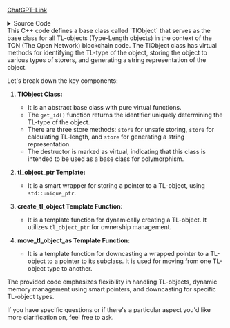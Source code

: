 [ChatGPT-Link](https://chat.openai.com/c/2ffebfcb-7de5-4765-b9a4-02a2b3088dae)
<details>
  <summary>
    Source Code
  </summary>

  ```cpp

/**
 * \file
 * Contains declarations of a base class for all TL-objects and some helper methods
 */

#include <cstdint>
#include <memory>
#include <string>
#include <utility>

namespace td {
class TlStorerCalcLength;

class TlStorerUnsafe;

class TlStorerToString;
}  // namespace td
namespace ton {
/**
 * This class is a base class for all TL-objects.
 */
class TlObject {
 public:
  /**
   * Returns identifier uniquely determining TL-type of the object.
   */
  virtual std::int32_t get_id() const = 0;

  /**
   * Appends object to the storer serializing object to a buffer of fixed length.
   * \param[in] s Storer to which object will be appended.
   */
  virtual void store(td::TlStorerUnsafe &s) const {
  }

  /**
   * Appends object to the storer calculating TL-length of the serialized object.
   * \param[in] s Storer to which object will be appended.
   */
  virtual void store(td::TlStorerCalcLength &s) const {
  }

  /**
   * Helper function for to_string method. Appends string representation of the object to the storer.
   * \param[in] s Storer to which object string representation will be appended.
   * \param[in] field_name Object field_name if applicable.
   */
  virtual void store(td::TlStorerToString &s, const char *field_name) const = 0;

  /**
   * Default constructor.
   */
  TlObject() = default;

  /**
   * Deleted copy constructor.
   */
  TlObject(const TlObject &) = delete;

  /**
   * Deleted copy assignment operator.
   */
  TlObject &operator=(const TlObject &) = delete;

  /**
   * Default move constructor.
   */
  TlObject(TlObject &&) = default;

  /**
   * Default move assignment operator.
   */
  TlObject &operator=(TlObject &&) = default;

  /**
   * Virtual desctructor.
   */
  virtual ~TlObject() = default;
};

/**
 * A smart wrapper to store a pointer to a TL-object.
 */
template <class Type>
using tl_object_ptr = std::unique_ptr<Type>;

/**
 * A function to create a dynamically allocated TL-object. Can be treated as an analogue of std::make_unique.
 * Examples of usage:
 * \code
 * auto get_auth_state_request = td::create_tl_object<td::td_api::getAuthState>();
 * auto send_message_request = td::create_tl_object<td::td_api::sendMessage>(chat_id, 0, false, false, nullptr,
 *      td::create_tl_object<td::td_api::inputMessageText>("Hello, world!!!", false, true, {}, nullptr));
 * \endcode
 *
 * \tparam Type Type of a TL-object to construct.
 * \param[in] args Arguments to pass to the object constructor.
 * \return Wrapped pointer to the created TL-object.
 */
template <class Type, class... Args>
tl_object_ptr<Type> create_tl_object(Args &&... args) {
  return tl_object_ptr<Type>(new Type(std::forward<Args>(args)...));
}

/**
 * A function to downcast a wrapped pointer to TL-object to a pointer to its subclass.
 * It is undefined behaviour to cast an object to the wrong type.
 * Examples of usage:
 * \code
 * td::tl_object_ptr<td::td_api::AuthState> auth_state = ...;
 * switch (auth_state->get_id()) {
 *   case td::td_api::authStateWaitPhoneNumber::ID: {
 *     auto state = td::move_tl_object_as<td::td_api::authStateWaitPhoneNumber>(auth_state);
 *     // use state
 *     break;
 *   }
 *   case td::td_api::authStateWaitCode::ID: {
 *     auto state = td::move_tl_object_as<td::td_api::authStateWaitCode>(auth_state);
 *     // use state
 *     break;
 *   }
 *   case td::td_api::authStateWaitPassword::ID: {
 *     auto state = td::move_tl_object_as<td::td_api::authStateWaitPassword>(auth_state);
 *     // use state
 *     break;
 *   }
 *   case td::td_api::authStateOk::ID: {
 *     auto state = td::move_tl_object_as<td::td_api::authStateOk>(auth_state);
 *     // use state
 *     break;
 *   }
 *   case td::td_api::authStateLoggingOut::ID: {
 *     auto state = td::move_tl_object_as<td::td_api::authStateLoggingOut>(auth_state);
 *     // use state
 *     break;
 *   }
 * }
 * \endcode
 *
 * \tparam ToT Type of a TL-object to move to.
 * \tparam FromT Type of a TL-object to move from, auto-deduced.
 * \param[in] from Wrapped pointer to a TL-object.
 */
template <class ToT, class FromT>
tl_object_ptr<ToT> move_tl_object_as(tl_object_ptr<FromT> &from) {
  return tl_object_ptr<ToT>(static_cast<ToT *>(from.release()));
}

/**
 * \overload
 */
template <class ToT, class FromT>
tl_object_ptr<ToT> move_tl_object_as(tl_object_ptr<FromT> &&from) {
  return tl_object_ptr<ToT>(static_cast<ToT *>(from.release()));
}

}  // namespace ton


```
</details>
This C++ code defines a base class called `TlObject` that serves as the base class for all TL-objects (Type-Length objects) in the context of the TON (The Open Network) blockchain code. The TlObject class has virtual methods for identifying the TL-type of the object, storing the object to various types of storers, and generating a string representation of the object.

Let's break down the key components:

1. **TlObject Class:**
   - It is an abstract base class with pure virtual functions.
   - The `get_id()` function returns the identifier uniquely determining the TL-type of the object.
   - There are three store methods: `store` for unsafe storing, `store` for calculating TL-length, and `store` for generating a string representation.
   - The destructor is marked as virtual, indicating that this class is intended to be used as a base class for polymorphism.

2. **tl_object_ptr Template:**
   - It is a smart wrapper for storing a pointer to a TL-object, using `std::unique_ptr`.

3. **create_tl_object Template Function:**
   - It is a template function for dynamically creating a TL-object. It utilizes `tl_object_ptr` for ownership management.

4. **move_tl_object_as Template Function:**
   - It is a template function for downcasting a wrapped pointer to a TL-object to a pointer to its subclass. It is used for moving from one TL-object type to another.

The provided code emphasizes flexibility in handling TL-objects, dynamic memory management using smart pointers, and downcasting for specific TL-object types.

If you have specific questions or if there's a particular aspect you'd like more clarification on, feel free to ask.
